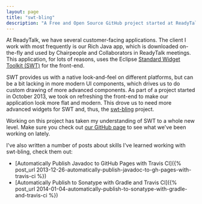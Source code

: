 ```yaml
---
layout: page
title: "swt-bling"
description: "A Free and Open Source GitHub project started at ReadyTalk to create modern, blinged out SWT Widgets. Inspired by the Nebula project, we wanted to create custom, more modern widgets for the Standard Widget Toolkit (SWT) framework."
---
```

At ReadyTalk, we have several customer-facing applications. The client I work with most frequently is our Rich Java app, which is downloaded on-the-fly and used by Chairpeople and Collaborators in ReadyTalk meetings. This application, for lots of reasons, uses the Eclipse [Standard Widget Toolkit (SWT)](http://www.eclipse.org/swt/) for the front-end.

SWT provides us with a native look-and-feel on different platforms, but can be a bit lacking in more modern UI components, which drives us to do custom drawing of more advanced components. As part of a project started in October 2013, we took on refreshing the front-end to make our application look more flat and modern. This drove us to need more advanced widgets for SWT and, thus, the [swt-bling](https://github.com/ReadyTalk/swt-bling) project.

Working on this project has taken my understanding of SWT to a whole new level. Make sure you check out [our GitHub page](https://github.com/ReadyTalk/swt-bling) to see what we've been working on lately.

I've also written a number of posts about skills I've learned working with swt-bling, check them out:
* [Automatically Publish Javadoc to GitHub Pages with Travis CI]({% post_url 2013-12-26-automatically-publish-javadoc-to-gh-pages-with-travis-ci %})
* [Automatically Publish to Sonatype with Gradle and Travis CI]({% post_url 2014-01-04-automatically-publish-to-sonatype-with-gradle-and-travis-ci %})
